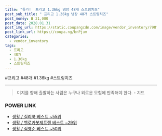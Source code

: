 ```yaml
--- 
title: "특가!  프리고 1.36kg 냉장 48개 스트링치즈" 
post_sub_title: " 프리고 1.36kg 냉장 48개 스트링치즈" 
post_money: ₩ 21,000 
post_date: 2020.01.31 
post_img_url: https://static.coupangcdn.com/image/vendor_inventory/798f/e3f9c0934973319203f8802cdc6ec784cc901fc6829ef1d7c30f26a26be0.jpg 
post_link_url: https://coupa.ng/bnPjum 
categories: 
  - vendor_inventory 
tags: 
  - 프리고 
  - 48개 
  - 1.36kg 
  - 스트링치즈 
--- 
```

  #프리고 #48개 #1.36kg #스트링치즈 
<hr> 

> 미지를 향해 출발하는 사람은 누구나 외로운 모험에 만족해야 한다. - 지드 


### POWER LINK

* <a href="https://blog.naver.com/santokki14/221785326118" target="_blank">생활 / 실리쿡 베스트 ~55위</a>
* <a href="https://blog.naver.com/santokki14/221780875548" target="_blank">생활 / 헬로카봇제트렌 베스트 ~29위</a>
* <a href="https://blog.naver.com/santokki14/221782663465" target="_blank">생활 / 심영순 베스트 ~50위</a>
